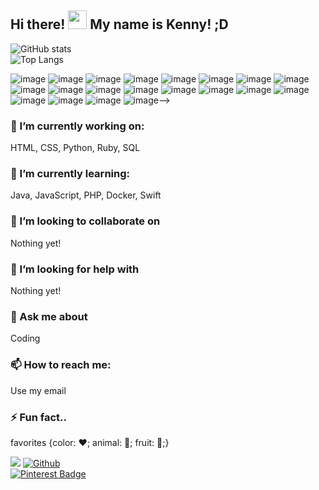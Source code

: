## Hi there! <img src="https://raw.githubusercontent.com/MartinHeinz/MartinHeinz/master/wave.gif" width="30px"> My name is Kenny! ;D

<!-- **KennyOliver/KennyOliver** is a ✨ _special_ ✨ repository because its `README.md` (this file) appears on your GitHub profile. -->

![GitHub stats](https://github-readme-stats.vercel.app/api?username=KennyOliver&show_icons=true&theme=radical)
<br>
![Top Langs](https://github-readme-stats.vercel.app/api/top-langs/?username=KennyOliver&theme=radical)

![image](https://forthebadge.com/images/badges/built-with-love.svg)
![image](https://forthebadge.com/images/badges/contains-tasty-spaghetti-code.svg)
![image](https://forthebadge.com/images/badges/ctrl-c-ctrl-v.svg)
![image](https://forthebadge.com/images/badges/built-with-swag.svg)
![image](https://forthebadge.com/images/badges/made-with-python.svg)
![image](https://forthebadge.com/images/badges/made-with-markdown.svg)
![image](https://forthebadge.com/images/badges/powered-by-black-magic.svg)
![image](https://forthebadge.com/images/badges/makes-people-smile.svg)
![image](https://forthebadge.com/images/badges/for-robots.svg)
![image](https://forthebadge.com/images/badges/it-works-why.svg)
![image](https://forthebadge.com/images/badges/powered-by-coders-sweat.svg)
![image](https://forthebadge.com/images/badges/powered-by-oxygen.svg)
![image](https://forthebadge.com/images/badges/powered-by-pull-requests.svg)
![image](https://forthebadge.com/images/badges/powered-by-water.svg)
![image](https://forthebadge.com/images/badges/powered-by-jeffs-keyboard.svg)
![image](https://forthebadge.com/images/badges/uses-brains.svg)
![image](https://forthebadge.com/images/badges/uses-html.svg)
![image](https://forthebadge.com/images/badges/uses-css.svg)
![image](https://forthebadge.com/images/badges/uses-js.svg)
![image](https://forthebadge.com/images/badges/works-on-my-machine.svg)-->

<!--![image](https://forthebadge.com/images/badges/built-with-love.svg)
![image](https://forthebadge.com/images/badges/built-by-developers.svg)
![image](https://forthebadge.com/images/badges/contains-tasty-spaghetti-code.svg)
![image](https://forthebadge.com/images/badges/contains-breadcrumbs.svg)
![image](https://forthebadge.com/images/badges/contains-cat-gifs.svg)
![image](https://forthebadge.com/images/badges/ctrl-c-ctrl-v.svg)
![image](https://forthebadge.com/images/badges/designed-in-etch-a-sketch.svg)
![image](https://forthebadge.com/images/badges/designed-in-ms-paint.svg)
![image](https://forthebadge.com/images/badges/fixed-bugs.svg)
![image](https://forthebadge.com/images/badges/built-with-swag.svg)
![image](https://forthebadge.com/images/badges/built-with-resentment.svg)
![image](https://forthebadge.com/images/badges/built-with-science.svg)
![image](https://forthebadge.com/images/badges/ages-12.svg)
![image](https://forthebadge.com/images/badges/built-for-android.svg)
![image](https://forthebadge.com/images/badges/made-with-python.svg)
![image](https://forthebadge.com/images/badges/made-with-markdown.svg)
![image](https://forthebadge.com/images/badges/made-with-javascript.svg)
![image](https://forthebadge.com/images/badges/made-with-swift.svg)
![image](https://forthebadge.com/images/badges/powered-by-black-magic.svg)
![image](https://forthebadge.com/images/badges/makes-people-smile.svg)
![image](https://forthebadge.com/images/badges/fo-real.svg)
![image](https://forthebadge.com/images/badges/for-robots.svg)
![image](https://forthebadge.com/images/badges/for-you.svg)
![image](https://forthebadge.com/images/badges/it-works-why.svg)
![image](https://forthebadge.com/images/badges/powered-by-coders-sweat.svg)
![image](https://forthebadge.com/images/badges/powered-by-responsibility.svg)
![image](https://forthebadge.com/images/badges/powered-by-oxygen.svg)
![image](https://forthebadge.com/images/badges/powered-by-overtime.svg)
![image](https://forthebadge.com/images/badges/powered-by-pull-requests.svg)
![image](https://forthebadge.com/images/badges/powered-by-water.svg)
![image](https://forthebadge.com/images/badges/powered-by-flux-capacitor.svg)
![image](https://forthebadge.com/images/badges/powered-by-jeffs-keyboard.svg)
![image](https://forthebadge.com/images/badges/uses-badges.svg)
![image](https://forthebadge.com/images/badges/uses-brains.svg)
![image](https://forthebadge.com/images/badges/uses-html.svg)
![image](https://forthebadge.com/images/badges/uses-css.svg)
![image](https://forthebadge.com/images/badges/uses-js.svg)
![image](https://forthebadge.com/images/badges/validated-html5.svg)
![image](https://forthebadge.com/images/badges/works-on-my-machine.svg)-->

### 🔭 I’m currently working on:
HTML, CSS, Python, Ruby, SQL
### 🌱 I’m currently learning:
Java, JavaScript, PHP, Docker, Swift
### 👯 I’m looking to collaborate on
Nothing yet!
### 🤔 I’m looking for help with
Nothing yet!
### 💬 Ask me about
Coding
### 📫 How to reach me:
Use my email
### ⚡️ Fun fact..
favorites {color: ❤️; animal: 🐞; fruit: 🍓;}

![](https://visitor-badge.laobi.icu/badge?page_id=KennyOliver.KennyOliver)
[![Github](https://img.shields.io/github/followers/KennyOliver?label=Follow&style=social)](https://github.com/KennyOliver)
<br>
[![Pinterest Badge](https://img.shields.io/badge/@KennyTheOlive-red?style=flat&logo=pinterest&logoColor=white&link=https://www.pinterest.com/KennyTheOlive)](https://www.pinterest.com/KennyTheOlive)

<!--![GitHub forks](https://img.shields.io/github/forks/USER/REPOSITORY?style=social)
![GitHub watchers](https://img.shields.io/github/watchers/USER/REPOSITORY?style=social)
![GitHub followers](https://img.shields.io/github/followers/USER?style=social)
![GitHub repo size](https://img.shields.io/github/repo-size/USER/REPOSITORY?style=plastic)
![GitHub language count](https://img.shields.io/github/languages/count/USER/REPOSITORY?style=plastic)
![GitHub top language](https://img.shields.io/github/languages/top/USER/REPOSITORY?style=plastic)
![GitHub last commit](https://img.shields.io/github/last-commit/USER/REPOSITORY?color=red&style=plastic)-->
